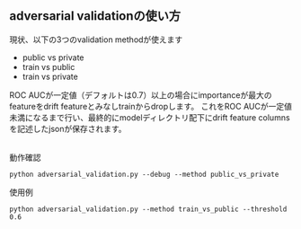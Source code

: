 ## adversarial validationの使い方

現状、以下の3つのvalidation methodが使えます
- public vs private
- train vs public
- train vs private


ROC AUCが一定値（デフォルトは0.7）以上の場合にimportanceが最大のfeatureをdrift featureとみなしtrainからdropします。
これをROC AUCが一定値未満になるまで行い、最終的にmodelディレクトリ配下にdrift feature columnsを記述したjsonが保存されます。  
<br>

動作確認
```
python adversarial_validation.py --debug --method public_vs_private
```

使用例
```
python adversarial_validation.py --method train_vs_public --threshold 0.6
```
